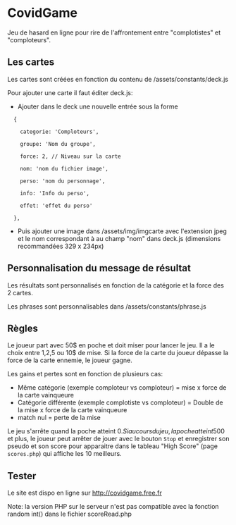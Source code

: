 # CovidGame

Jeu de hasard en ligne pour rire de l'affrontement entre "complotistes" et "comploteurs".


## Les cartes

Les cartes sont créées en fonction du contenu de /assets/constants/deck.js

Pour ajouter une carte il faut éditer deck.js:

- Ajouter dans le deck une nouvelle entrée sous la forme
```  
  {

    categorie: 'Comploteurs',

    groupe: 'Nom du groupe',

    force: 2, // Niveau sur la carte

    nom: 'nom du fichier image',

    perso: 'nom du personnage',

    info: 'Info du perso',

    effet: 'effet du perso'

  },
```
- Puis ajouter une image dans /assets/img/imgcarte avec l'extension jpeg et le nom correspondant à au champ "nom" dans deck.js (dimensions recommandées 329 x 234px)

## Personnalisation du message de résultat

Les résultats sont personnalisés en fonction de la catégorie et la force des 2 cartes.

Les phrases sont personnalisables dans /assets/constants/phrase.js

## Règles

Le joueur part avec 50$ en poche et doit miser pour lancer le jeu.
Il a le choix entre 1,2,5 ou 10$ de mise.
Si la force de la carte du joueur dépasse la force de la carte ennemie, le joueur gagne.

Les gains et pertes sont en fonction de plusieurs cas:
- Même catégorie (exemple comploteur vs comploteur) = mise x force de la carte vainqueure
- Catégorie différente (exemple complotiste vs comploteur) = Double de la mise x force de la carte vainqueure
- match nul = perte de la mise

Le jeu s'arrête quand la poche atteint 0$.
Si au cours du jeu, la poche atteint 500$ et plus, le joueur peut arrêter de jouer avec le bouton `Stop` et enregistrer son pseudo et son score pour apparaitre dans le tableau "High Score" (page `scores.php`) qui affiche les 10 meilleurs.

## Tester

Le site est dispo en ligne sur http://covidgame.free.fr

Note: la version PHP sur le serveur n'est pas compatible avec la fonction random int() dans le fichier scoreRead.php
